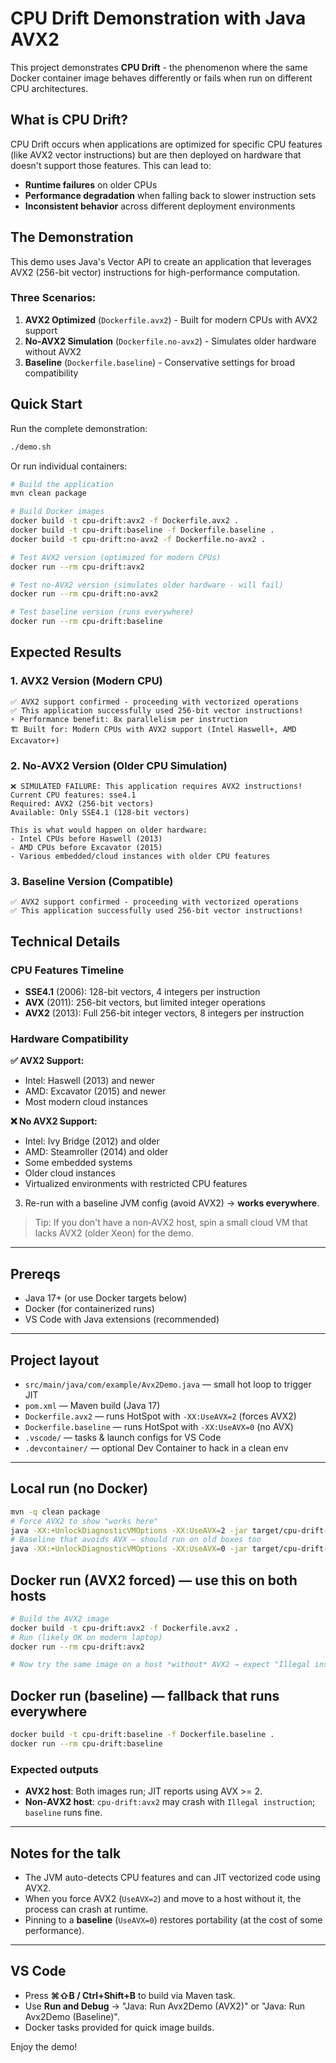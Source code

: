 
# CPU Drift Demonstration with Java AVX2

This project demonstrates **CPU Drift** - the phenomenon where the same Docker container image behaves differently or fails when run on different CPU architectures.

## What is CPU Drift?

CPU Drift occurs when applications are optimized for specific CPU features (like AVX2 vector instructions) but are then deployed on hardware that doesn't support those features. This can lead to:

- **Runtime failures** on older CPUs
- **Performance degradation** when falling back to slower instruction sets
- **Inconsistent behavior** across different deployment environments

## The Demonstration

This demo uses Java's Vector API to create an application that leverages AVX2 (256-bit vector) instructions for high-performance computation.

### Three Scenarios:

1. **AVX2 Optimized** (`Dockerfile.avx2`) - Built for modern CPUs with AVX2 support
2. **No-AVX2 Simulation** (`Dockerfile.no-avx2`) - Simulates older hardware without AVX2
3. **Baseline** (`Dockerfile.baseline`) - Conservative settings for broad compatibility

## Quick Start

Run the complete demonstration:

```bash
./demo.sh
```

Or run individual containers:

```bash
# Build the application
mvn clean package

# Build Docker images
docker build -t cpu-drift:avx2 -f Dockerfile.avx2 .
docker build -t cpu-drift:baseline -f Dockerfile.baseline .
docker build -t cpu-drift:no-avx2 -f Dockerfile.no-avx2 .

# Test AVX2 version (optimized for modern CPUs)
docker run --rm cpu-drift:avx2

# Test no-AVX2 version (simulates older hardware - will fail)
docker run --rm cpu-drift:no-avx2

# Test baseline version (runs everywhere)
docker run --rm cpu-drift:baseline
```

## Expected Results

### 1. AVX2 Version (Modern CPU)
```
✅ AVX2 support confirmed - proceeding with vectorized operations
✅ This application successfully used 256-bit vector instructions!
⚡ Performance benefit: 8x parallelism per instruction
🏗️ Built for: Modern CPUs with AVX2 support (Intel Haswell+, AMD Excavator+)
```

### 2. No-AVX2 Version (Older CPU Simulation)
```
❌ SIMULATED FAILURE: This application requires AVX2 instructions!
Current CPU features: sse4.1
Required: AVX2 (256-bit vectors)
Available: Only SSE4.1 (128-bit vectors)

This is what would happen on older hardware:
- Intel CPUs before Haswell (2013)
- AMD CPUs before Excavator (2015)
- Various embedded/cloud instances with older CPU features
```

### 3. Baseline Version (Compatible)
```
✅ AVX2 support confirmed - proceeding with vectorized operations
✅ This application successfully used 256-bit vector instructions!
```

## Technical Details

### CPU Features Timeline

- **SSE4.1** (2006): 128-bit vectors, 4 integers per instruction
- **AVX** (2011): 256-bit vectors, but limited integer operations
- **AVX2** (2013): Full 256-bit integer vectors, 8 integers per instruction

### Hardware Compatibility

**✅ AVX2 Support:**
- Intel: Haswell (2013) and newer
- AMD: Excavator (2015) and newer
- Most modern cloud instances

**❌ No AVX2 Support:**
- Intel: Ivy Bridge (2012) and older
- AMD: Steamroller (2014) and older
- Some embedded systems
- Older cloud instances
- Virtualized environments with restricted CPU features
3. Re-run with a baseline JVM config (avoid AVX2) → **works everywhere**.

> Tip: If you don't have a non‑AVX2 host, spin a small cloud VM that lacks AVX2 (older Xeon) for the demo.

---

## Prereqs
- Java 17+ (or use Docker targets below)
- Docker (for containerized runs)
- VS Code with Java extensions (recommended)

---

## Project layout
- `src/main/java/com/example/Avx2Demo.java` — small hot loop to trigger JIT
- `pom.xml` — Maven build (Java 17)
- `Dockerfile.avx2` — runs HotSpot with `-XX:UseAVX=2` (forces AVX2)
- `Dockerfile.baseline` — runs HotSpot with `-XX:UseAVX=0` (no AVX)
- `.vscode/` — tasks & launch configs for VS Code
- `.devcontainer/` — optional Dev Container to hack in a clean env

---

## Local run (no Docker)
```bash
mvn -q clean package
# Force AVX2 to show "works here"
java -XX:+UnlockDiagnosticVMOptions -XX:UseAVX=2 -jar target/cpu-drift-demo-1.0.0.jar
# Baseline that avoids AVX — should run on old boxes too
java -XX:+UnlockDiagnosticVMOptions -XX:UseAVX=0 -jar target/cpu-drift-demo-1.0.0.jar
```

## Docker run (AVX2 forced) — use this on both hosts
```bash
# Build the AVX2 image
docker build -t cpu-drift:avx2 -f Dockerfile.avx2 .
# Run (likely OK on modern laptop)
docker run --rm cpu-drift:avx2

# Now try the same image on a host *without* AVX2 → expect "Illegal instruction"
```

## Docker run (baseline) — fallback that runs everywhere
```bash
docker build -t cpu-drift:baseline -f Dockerfile.baseline .
docker run --rm cpu-drift:baseline
```

### Expected outputs
- **AVX2 host**: Both images run; JIT reports using AVX >= 2.
- **Non‑AVX2 host**: `cpu-drift:avx2` may crash with `Illegal instruction`; `baseline` runs fine.

---

## Notes for the talk
- The JVM auto-detects CPU features and can JIT vectorized code using AVX2.
- When you force AVX2 (`UseAVX=2`) and move to a host without it, the process can crash at runtime.
- Pinning to a **baseline** (`UseAVX=0`) restores portability (at the cost of some performance).

---

## VS Code
- Press **⌘⇧B / Ctrl+Shift+B** to build via Maven task.
- Use **Run and Debug** → "Java: Run Avx2Demo (AVX2)" or "Java: Run Avx2Demo (Baseline)".
- Docker tasks provided for quick image builds.

Enjoy the demo!
